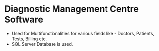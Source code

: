 # Diagnostic Management Centre Software
+ Used for Multifunctionalities for various fields like - Doctors, Patients, Tests, Billing etc.
+ SQL Server Database is used.
